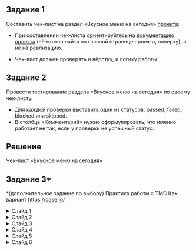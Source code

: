 ## Задание 1

Соcтавить чек-лист на раздел «Вкусное меню на сегодня» [проекта](https://test-stand.gb.ru/seminar_stands/foodbuzz/index.html):

- При составлении чек-листа ориентируйтесь на [документацию проекта](https://docs.google.com/document/d/1MwJzjEQhCn5bOh9_aqN7dPjcEEao5SHAS14gNcjYvVo/edit) (её можно найти на главной странице проекта, наверху), а не на реализацию.

- Чек-лист должен проверять и вёрстку, и логику работы.

## Задание 2

Провести тестирование раздела «Вкусное меню на сегодня» по своему чек-листу.
- Для каждой проверки выставить один из статусов: passed, failed, blocked или skipped.
- В столбце «Комментарий» нужно сформулировать, что именно работает не так, если у проверки не успешный статус.

## Решение

[Чек-лист «Вкусное меню на сегодня»](https://docs.google.com/spreadsheets/d/1Ue_00x46Z1oeB-8veEsN-BaRirfl2XIW/edit?gid=2012504754#gid=2012504754) 

## Задание 3*

*(дополнительное задание по выбору) Практика работы с ТМС
Как вариант https://qase.io/

<details>
  <summary>Слайд 1</summary>
  <img src="Image/Слайд 1.jpg" alt="Слайд 1" />
</details>

<details>
  <summary>Слайд 2</summary>
  <img src="Image/Слайд 2.jpg" alt="Слайд 2" />
</details>

<details>
  <summary>Слайд 3</summary>
  <img src="Image/Слайд 3.jpg" alt="Слайд 3" />
</details>

<details>
  <summary>Слайд 4</summary>
  <img src="Image/Слайд 4.jpg" alt="Слайд 4" />
</details>

<details>
  <summary>Слайд 5</summary>
  <img src="Image/Слайд 5.jpg" alt="Слайд 5" />
</details>

<details>
  <summary>Слайд 6</summary>
  <img src="Image/Слайд 6.jpg" alt="Слайд 6" />
</details>